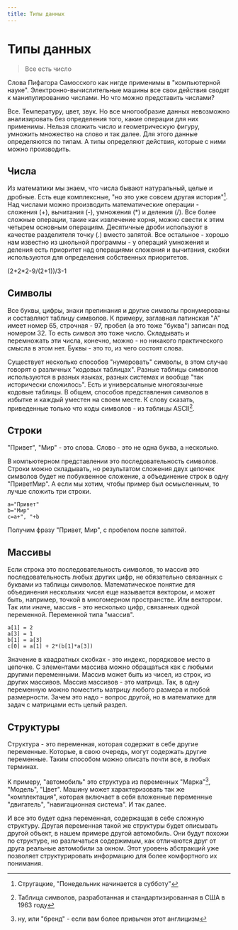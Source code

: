 ```yaml
---
title: Типы данных
---
```


# Типы данных
> Все есть число

Слова Пифагора Самосского как нигде применимы в "компьютерной науке". Электронно-вычислительные машины все свои действия сводят к манипулированию числами. Но что можно представить числами?

Все. Температуру, цвет, звук. Но все многообразие данных невозможно анализировать без определения того, какие операции для них применимы. Нельзя сложить число и геометрическую фигуру, умножить множество на слово и так далее. Для этого данные определяются по типам. А типы определяют действия, которые с ними можно производить.

## Числа

Из математики мы знаем, что числа бывают натуральный, целые и дробные. Есть еще комплексные, "но это уже совсем другая история"[^1].  Над числами можно производить математические операции - сложения (+), вычитания (-), умножения (*) и деления (/). Все более сложные операции, такие как извлечение корня, можно свести к этим четырем основным операциям. Десятичные дроби используют в качестве разделителя точку (.) вместо запятой. Все остальное - хорошо нам известно из школьной программы - у операций умножения и деления есть приоритет над операциями сложения и вычитания, скобки используются для определения собственных приоритетов.

  (2+2*2-9/(2+1))/3-1

[^1]: Стругацкие, "Понедельник начинается в субботу"

## Символы

Все буквы, цифры, знаки препинания и другие символы пронумерованы и составляют таблицу символов. К примеру, заглавная латинская "A" имеет номер 65, строчная - 97, пробел (а это тоже "буква") записан под номером 32. То есть символ это тоже число. Складывать и перемножать эти числа, конечно, можно - но никакого практического смысла в этом нет. Буквы - это то, из чего состоят слова.

Существует несколько способов "нумеровать" символы, в этом случае говорят о различных "кодовых таблицах". Разные таблицы символов используются в разных языках, разных системах и вообще "так исторически сложилось". Есть и универсальные многоязычные кодовые таблицы. В общем, способов представления символов в избытке и каждый уместен на своем месте. К слову сказать, приведенные только что коды символов - из таблицы ASCII[^2].

[^2]: Таблица символов, разработанная и стандартизированная в США в 1963 году

## Строки

"Привет", "Мир" - это слова. Слово - это не одна буква, а несколько.

В компьютерном представлении это последовательность символов. Строки можно складывать, но результатом сложения двух цепочек символов будет не побуквенное сложение, а объединение строк в одну "ПриветМир". А если мы хотим, чтобы пример был осмысленным, то лучше сложить три строки.

~~~
a="Привет"
b="Мир" 
c=a+", "+b
~~~

Получим фразу "Привет, Мир", с пробелом после запятой.

## Массивы

Если строка это последовательность символов, то массив это последовательность любых других цифр, не обязательно связанных с буквами из таблицы символов. Математическое понятие для объединения нескольких чисел еще называется вектором, и может быть, например, точкой в многомерном пространстве. Или вектором. Так или иначе, массив - это несколько цифр, связанных одной переменной. Переменной типа "массив".

~~~
a[1] = 2
a[3] = 1
b[1] = a[3]
c[0] = a[1] + 2*(b[1]*a[3])
~~~

Значение в квадратных скобках - это индекс, порядковое место в цепочке. С элементами массива можно обращаться как с любыми другими переменными. Массив может быть из чисел, из строк, из других массивов. Массив массивов - это матрица. Так, в одну переменную можно поместить матрицу любого размера и любой размерности. Зачем это надо - вопрос другой, но в математике для задач с матрицами есть целый раздел.

## Структуры

Структура - это переменная, которая содержит в себе другие переменные. Которые, в свою очередь, могут содержать другие переменные. Таким способом можно описать почти все, в любых терминах. 

К примеру, "автомобиль" это структура из переменных "Марка"[^3], "Модель", "Цвет". Машину может характеризовать так же "комплектация", которая включает в себя вложенные переменные "двигатель", "навигационная система". И так далее.

И все это будет одна переменная, содержащая в себе сложную структуру. Другая переменная такой же структуры будет описывать другой объект, в нашем примере другой автомобиль. Они будут похожи по структуре, но различаться содержимым, как отличаются друг от друга реальные автомобили за окном. Этот уровень абстракций уже позволяет структурировать информацию для более комфортного их понимания. 

[^3]: ну, или "бренд" - если вам более привычен этот англицизм
